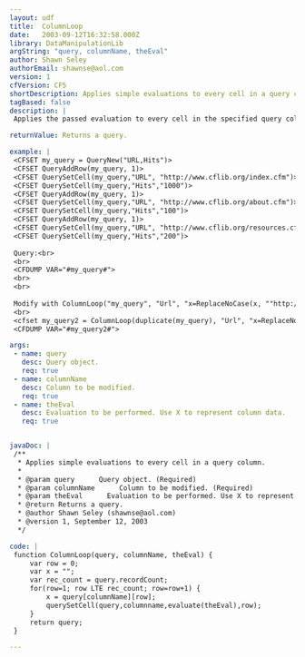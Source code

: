 ```yaml
---
layout: udf
title:  ColumnLoop
date:   2003-09-12T16:32:58.000Z
library: DataManipulationLib
argString: "query, columnName, theEval"
author: Shawn Seley
authorEmail: shawnse@aol.com
version: 1
cfVersion: CF5
shortDescription: Applies simple evaluations to every cell in a query column.
tagBased: false
description: |
 Applies the passed evaluation to every cell in the specified query column. Allows versatile conversions, calculations, formatting and other alterations to an entire query column in one step. Use the variable &quot;x&quot; in the passed evaluation to denote the cell's original value. Especially useful for pre-processing a query before passing it to &lt;cfchart&gt;.

returnValue: Returns a query.

example: |
 <CFSET my_query = QueryNew("URL,Hits")>
 <CFSET QueryAddRow(my_query, 1)>
 <CFSET QuerySetCell(my_query,"URL", "http://www.cflib.org/index.cfm")>
 <CFSET QuerySetCell(my_query,"Hits","1000")>
 <CFSET QueryAddRow(my_query, 1)>
 <CFSET QuerySetCell(my_query,"URL", "http://www.cflib.org/about.cfm")>
 <CFSET QuerySetCell(my_query,"Hits","100")>
 <CFSET QueryAddRow(my_query, 1)>
 <CFSET QuerySetCell(my_query,"URL", "http://www.cflib.org/resources.cfm")>
 <CFSET QuerySetCell(my_query,"Hits","200")>
 
 Query:<br>
 <br>
 <CFDUMP VAR="#my_query#">
 <br>
 <br>
 
 Modify with ColumnLoop("my_query", "Url", "x=ReplaceNoCase(x, ""http://www.cflib.org"", """", ""ALL"")"):<br>
 <br>
 <cfset my_query2 = ColumnLoop(duplicate(my_query), "Url", "x=ReplaceNoCase(x, ""http://www.cflib.org"", """", ""ALL"")")>
 <CFDUMP VAR="#my_query2#">

args:
 - name: query
   desc: Query object.
   req: true
 - name: columnName
   desc: Column to be modified.
   req: true
 - name: theEval
   desc: Evaluation to be performed. Use X to represent column data.
   req: true


javaDoc: |
 /**
  * Applies simple evaluations to every cell in a query column.
  * 
  * @param query      Query object. (Required)
  * @param columnName      Column to be modified. (Required)
  * @param theEval      Evaluation to be performed. Use X to represent column data. (Required)
  * @return Returns a query. 
  * @author Shawn Seley (shawnse@aol.com) 
  * @version 1, September 12, 2003 
  */

code: |
 function ColumnLoop(query, columnName, theEval) {
     var row = 0;
     var x = "";
     var rec_count = query.recordCount;
     for(row=1; row LTE rec_count; row=row+1) {
         x = query[columnName][row];
         querySetCell(query,columnname,evaluate(theEval),row);
     }
     return query;
 }

---
```


